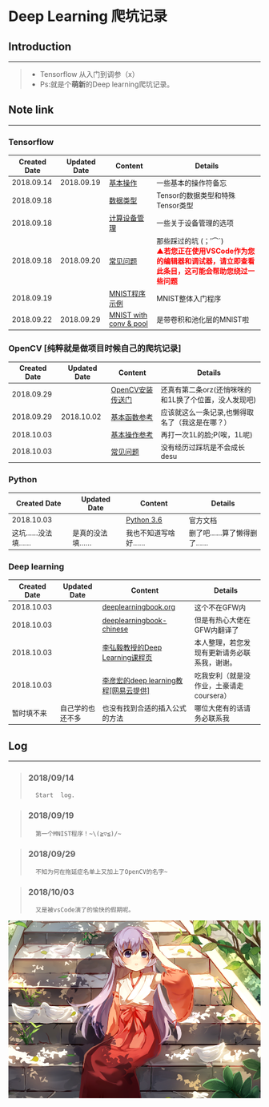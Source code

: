 # Deep Learning 爬坑记录
## Introduction
***
> - Tensorflow 从入门到调参（x）
> - Ps:就是个**萌新**的Deep learning爬坑记录。
## Note link
***
### Tensorflow
|Created Date|Updated Date|Content|Details|
|------------|------------|-------|-------|
|2018.09.14|2018.09.19|[基本操作](studyNotes/tensorfl>>ow/Leadin/Leadin.md)|一些基本的操作符备忘|
|2018.09.18||[数据类型](studyNotes/tensorflow/Tensor/Tensor.md)|Tensor的数据类型和特殊Tensor类型|
|2018.09.18||[计算设备管理](studyNotes/tensorflow/DeviceManage/DeviceManage.md)|一些关于设备管理的选项
|2018.09.18|2018.09.20|[常见问题](studyNotes/tensorflow/CommomQuestion/CommomQuestion.md)|那些踩过的坑 (；′⌒`)<br><font color=red>**▲若您正在使用VSCode作为您的编辑器和调试器，请立即查看此条目，这可能会帮助您绕过一些问题**</font>|
|2018.09.19||[MNIST程序示例](studyNotes/tensorflow/Example/Leadin.py)|MNIST整体入门程序
|2018.09.22|2018.09.29|[MNIST with conv & pool](studyNotes/tensorflow/Example/MNIST_Conv&Pool.md)|是带卷积和池化层的MNIST啦
### OpenCV [纯粹就是做项目时候自己的爬坑记录]
|Created Date|Updated Date|Content|Details|
|------------|------------|-------|-------|
|2018.09.29||[OpenCV安装传送门](https://docs.opencv.org/3.0-beta/doc/py_tutorials/py_setup/py_table_of_contents_setup/py_table_of_contents_setup.html#py-table-of-content-setup)|还真有第二条orz(还悄咪咪的和1L换了个位置，没人发现吧)|
|2018.09.29|2018.10.02|[基本函数参考](studyNotes/OpenCV/OpenCVFunctionRef.md)|应该就这么一条记录,也懒得取名了（我这是在哪？）|
|2018.10.03||[基本操作参考](studyNotes/OpenCV/OpenCVBasicOperations.md)|再打一次1L的脸;P(唉，1L呢)|
|2018.10.03||[常见问题](studyNotes/OpenCV/OpenCVCommomQuestion.md)|没有经历过踩坑是不会成长desu|



### Python
|Created Date|Updated Date|Content|Details|
|------------|------------|-------|-------|
|2018.10.03||[Python 3.6](https://docs.python.org/3.6/)|官方文档
|这坑……没法填……|是真的没法填……|我也不知道写啥好……|删了吧……算了懒得删了……|
### Deep learning
|Created Date|Updated Date|Content|Details|
|------------|------------|-------|-------|
|2018.10.03||[deeplearningbook.org](http://www.deeplearningbook.org/)|这个不在GFW内|
|2018.10.03||[deeplearningbook-chinese](https://github.com/exacity/deeplearningbook-chinese)|但是有热心大佬在GFW内翻译了|
|2018.10.03||[李弘毅教授的Deep Learning课程页](https://hanyuufurude.github.io/DeepLearing.html)|本人整理，若您发现有更新请务必联系我，谢谢。|
|2018.10.03||[李彦宏的deep learning教程[网易云提供]](http://mooc.study.163.com/smartSpec/detail/1001319001.htm)|吃我安利（就是没作业，土豪请走coursera）|
|暂时填不来|自己学的也还不多|也没有找到合适的插入公式的方法|哪位大佬有的话请务必联系我|

## Log
***
> ### 2018/09/14
>       Start  log.

> ### 2018/09/19
>       第一个MNIST程序！~\(≧▽≦)/~

> ### 2018/09/29
>       不知为何在拖延症名单上又加上了OpenCV的名字~

> ### 2018/10/03
>       又是被vsCode演了的愉快的假期呢。

![Hanyuu](studyNotes/rm.png)
